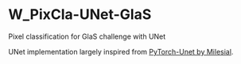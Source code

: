 # W_PixCla-UNet-GlaS
Pixel classification for GlaS challenge with UNet


UNet implementation largely inspired from [PyTorch-Unet by Milesial](https://github.com/milesial/Pytorch-UNet).